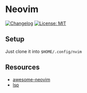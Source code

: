 # Neovim

[![Changelog](https://camo.githubusercontent.com/4d89fc2186d69bdbb2c6ea6cb54ab16915be5e5e0b63a393e87a75741f1baa8c/68747470733a2f2f696d672e736869656c64732e696f2f62616467652f6368616e67656c6f672d4348414e47454c4f472e6d642d253233453035373335)](https://github.com/rodmoioliveira/neovim/blob/main/CHANGELOG.md)
[![License: MIT](https://img.shields.io/badge/License-MIT-blue.svg)](https://github.com/rodmoioliveira/neovim/blob/main/LICENSE)

## Setup

Just clone it into `$HOME/.config/nvim`

## Resources

- [awesome-neovim](https://github.com/rockerBOO/awesome-neovim)
- [lsp](https://smarttech101.com/nvim-lsp-configure-language-servers-shortcuts-highlights/)
